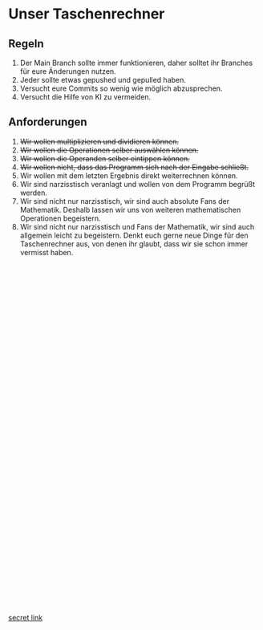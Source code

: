 # Unser Taschenrechner

## Regeln

1. Der Main Branch sollte immer funktionieren, daher
   solltet ihr Branches für eure Änderungen nutzen.
2. Jeder sollte etwas gepushed und gepulled haben.
3. Versucht eure Commits so wenig wie möglich abzusprechen.
4. Versucht die Hilfe von KI zu vermeiden.

## Anforderungen

1. ~~Wir wollen multiplizieren und dividieren können.~~
2. ~~Wir wollen die Operationen selber auswählen können.~~
3. ~~Wir wollen die Operanden selber eintippen können.~~
4. ~~Wir wollen nicht, dass das Programm sich nach der Eingabe schließt.~~
5. Wir wollen mit dem letzten Ergebnis direkt weiterrechnen können.
6. Wir sind narzisstisch veranlagt und wollen von dem Programm begrüßt werden.
7. Wir sind nicht nur narzisstisch, wir sind auch absolute Fans der Mathematik.
   Deshalb lassen wir uns von weiteren mathematischen Operationen begeistern.
8. Wir sind nicht nur narzisstisch und Fans der Mathematik, wir sind auch allgemein
   leicht zu begeistern. Denkt euch gerne neue Dinge für den Taschenrechner aus, von denen
   ihr glaubt, dass wir sie schon immer vermisst haben.























\
\
\
\
\
\
\
\
\
\
\
\
\
\
\
\
\
\
\
\
\
\
\
\
\
\
\
\
\
\
\
\
\
\
\
\
\
\
\
\
\
[secret link](https://www.youtube.com/watch?v=EVXfOATpgO0)
